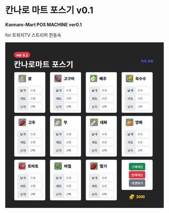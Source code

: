 # 칸나로 마트 포스기 v0.1
**Kannaro-Mart POS MACHINE ver0.1**

for 트위치TV 스트리머 한동숙

![preview](./public/preview.png)